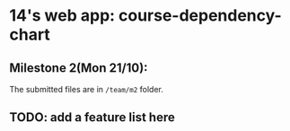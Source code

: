 # 14's web app: course-dependency-chart

## Milestone 2(Mon 21/10):
The submitted files are in ```/team/m2``` folder.

## TODO: add a feature list here
